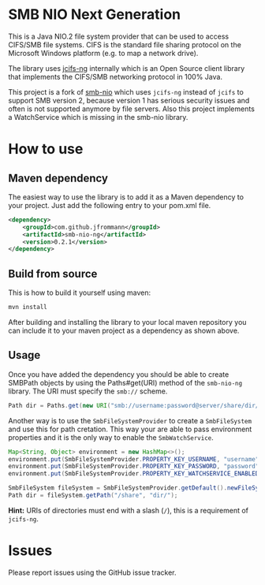 # SMB NIO Next Generation

This is a Java NIO.2 file system provider that can be used to access CIFS/SMB file systems. CIFS is the standard file sharing protocol on the Microsoft Windows 
platform (e.g. to map a network drive). 

The library uses [jcifs-ng](https://github.com/AgNO3/jcifs-ng) internally which is an Open Source client library that implements the CIFS/SMB networking 
protocol in 100% Java.

This project is a fork of [smb-nio](https://github.com/pontiussoftware/smb-nio) which uses ``jcifs-ng`` instead of ``jcifs`` to support SMB version 2, because 
version 1 has serious security issues and often is not supported anymore by file servers. Also this project implements a WatchService which is missing in the 
smb-nio library.

# How to use

## Maven dependency
The easiest way to use the library is to add it as a Maven dependency to your project. Just add the following entry to your pom.xml file.

```xml
<dependency>
    <groupId>com.github.jfrommann</groupId>
    <artifactId>smb-nio-ng</artifactId>
    <version>0.2.1</version>
</dependency>
```

## Build from source
This is how to build it yourself using maven:

```bash
mvn install
```

After building and installing the library to your local maven repository you can include it to your maven project as a dependency as shown above.

## Usage
Once you have added the dependency you should be able to create SMBPath objects by using the Paths#get(URI) method of the ``smb-nio-ng`` library. 
The URI must specify the ``smb://`` scheme.

```java
Path dir = Paths.get(new URI("smb://username:password@server/share/dir/"));
```         

Another way is to use the ``SmbFileSystemProvider`` to create a ``SmbFileSystem`` and use this for path cretation. This way your are able to pass environment 
properties and it is the only way to enable the ``SmbWatchService``.

```java  
Map<String, Object> environment = new HashMap<>(); 
environment.put(SmbFileSystemProvider.PROPERTY_KEY_USERNAME, "username");
environment.put(SmbFileSystemProvider.PROPERTY_KEY_PASSWORD, "password"); 
environment.put(SmbFileSystemProvider.PROPERTY_KEY_WATCHSERVICE_ENABLED, true);

SmbFileSystem fileSystem = SmbFileSystemProvider.getDefault().newFileSystem(URI.create("smb://server), environment);
Path dir = fileSystem.getPath("/share", "dir/");
```   

**Hint:** URIs of directories must end with a slash (``/``), this is a requirement of ``jcifs-ng``.

# Issues
Please report issues using the GitHub issue tracker.
